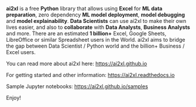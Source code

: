 **ai2xl** is a free **Python** library that allows using **Excel** for **ML data preparation**, zero dependency **ML model deployment**, **model debugging** and **model explainability**. **Data Scientists** can use ai2xl to make their own lives easier, and also to **collaborate** with **Data Analysts**, **Business Analysts** and more. There are an estimated **1 billion+** Excel, Google Sheets, LibreOffice or similar Spreadsheet users in the World. ai2xl aims to bridge the gap between Data Scientist / Python world and the billion+ Business / Excel users.  

You can read more about ai2xl here: <a href="https://ai2xl.github.io/" target="_blank">https://ai2xl.github.io</a>

For getting started and other information: <a href="https://ai2xl.readthedocs.io/" target="_blank">https://ai2xl.readthedocs.io</a>

Sample Jupyter notebooks: <a href="https://ai2xl.github.io/samples/" target="_blank">https://ai2xl.github.io/samples</a>

Enjoy!
